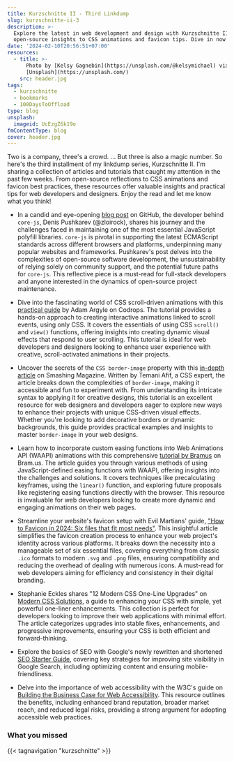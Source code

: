 ```yaml
---
title: Kurzschnitte II - Third Linkdump
slug: kurzschnitte-ii-3
description: >-
  Explore the latest in web development and design with Kurzschnitte II: from
  open-source insights to CSS animations and favicon tips. Dive in now!
date: '2024-02-10T20:56:51+07:00'
resources:
  - title: >-
      Photo by [Kelsy Gagnebin](https://unsplash.com/@kelsymichael) via
      [Unsplash](https://unsplash.com/)
    src: header.jpg
tags:
  - kurzschnitte
  - bookmarks
  - 100DaysToOffload
type: blog
unsplash:
  imageid: UcEzgZ6k19o
fmContentType: blog
cover: header.jpg
---
```


Two is a company, three's a crowd. … But three is also a magic number. So here's the third installment of my linkdump series, Kurzschnitte II. I'm sharing a collection of articles and tutorials that caught my attention in the past few weeks. From open-source reflections to CSS animations and favicon best practices, these resources offer valuable insights and practical tips for web developers and designers. Enjoy the read and let me know what you think!

- In a candid and eye-opening [blog post](https://github.com/zloirock/core-js/blob/master/docs/2023-02-14-so-whats-next.md) on GitHub, the developer behind `core-js`, Denis Pushkarev (@zloirock), shares his journey and the challenges faced in maintaining one of the most essential JavaScript polyfill libraries. `core-js` is pivotal in supporting the latest ECMAScript standards across different browsers and platforms, underpinning many popular websites and frameworks. Pushkarev's post delves into the complexities of open-source software development, the unsustainability of relying solely on community support, and the potential future paths for `core-js`. This reflective piece is a must-read for full-stack developers and anyone interested in the dynamics of open-source project maintenance.

- Dive into the fascinating world of CSS scroll-driven animations with this [practical guide](https://tympanus.net/codrops/2024/01/17/a-practical-introduction-to-scroll-driven-animations-with-css-scroll-and-view/) by Adam Argyle on Codrops. The tutorial provides a hands-on approach to creating interactive animations linked to scroll events, using only CSS. It covers the essentials of using CSS `scroll()` and `view()` functions, offering insights into creating dynamic visual effects that respond to user scrolling. This tutorial is ideal for web developers and designers looking to enhance user experience with creative, scroll-activated animations in their projects.

- Uncover the secrets of the `CSS border-image` property with this [in-depth article](https://www.smashingmagazine.com/2024/01/css-border-image-property/) on Smashing Magazine. Written by Temani Afif, a CSS expert, the article breaks down the complexities of `border-image`, making it accessible and fun to experiment with. From understanding its intricate syntax to applying it for creative designs, this tutorial is an excellent resource for web designers and developers eager to explore new ways to enhance their projects with unique CSS-driven visual effects. Whether you're looking to add decorative borders or dynamic backgrounds, this guide provides practical examples and insights to master `border-image` in your web designs.

- Learn how to incorporate custom easing functions into Web Animations API (WAAPI) animations with this comprehensive [tutorial by Bramus](https://www.bram.us/2024/01/12/waapi-custom-easing-function/) on Bram.us. The article guides you through various methods of using JavaScript-defined easing functions with WAAPI, offering insights into the challenges and solutions. It covers techniques like precalculating keyframes, using the `linear()` function, and exploring future proposals like registering easing functions directly with the browser. This resource is invaluable for web developers looking to create more dynamic and engaging animations on their web pages.

- Streamline your website's favicon setup with Evil Martians' guide, ["How to Favicon in 2024: Six files that fit most needs"](https://evilmartians.com/chronicles/how-to-favicon-in-2021-six-files-that-fit-most-needs). This insightful article simplifies the favicon creation process to enhance your web project's identity across various platforms. It breaks down the necessity into a manageable set of six essential files, covering everything from classic `.ico` formats to modern `.svg` and `.png` files, ensuring compatibility and reducing the overhead of dealing with numerous icons. A must-read for web developers aiming for efficiency and consistency in their digital branding.

- Stephanie Eckles shares "12 Modern CSS One-Line Upgrades" on [Modern CSS Solutions](https://moderncss.dev/12-modern-css-one-line-upgrades/), a guide to enhancing your CSS with simple, yet powerful one-liner enhancements. This collection is perfect for developers looking to improve their web applications with minimal effort. The article categorizes upgrades into stable fixes, enhancements, and progressive improvements, ensuring your CSS is both efficient and forward-thinking.

- Explore the basics of SEO with Google's newly rewritten and shortened [SEO Starter Guide](https://developers.google.com/search/docs/fundamentals/seo-starter-guide), covering key strategies for improving site visibility in Google Search, including optimizing content and ensuring mobile-friendliness.

- Delve into the importance of web accessibility with the W3C's guide on [Building the Business Case for Web Accessibility](https://www.w3.org/WAI/business-case/). This resource outlines the benefits, including enhanced brand reputation, broader market reach, and reduced legal risks, providing a strong argument for adopting accessible web practices.

### What you missed

{{< tagnavigation "kurzschnitte" >}}
